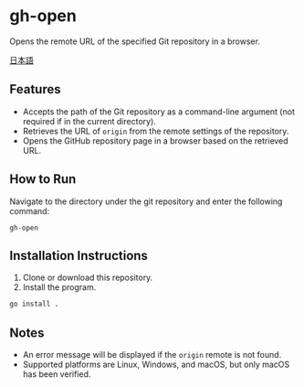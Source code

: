 # gh-open

Opens the remote URL of the specified Git repository in a browser.

[日本語](README.ja.md)

## Features

- Accepts the path of the Git repository as a command-line argument (not required if in the current directory).
- Retrieves the URL of `origin` from the remote settings of the repository.
- Opens the GitHub repository page in a browser based on the retrieved URL.

## How to Run

Navigate to the directory under the git repository and enter the following command:

```
gh-open
```

## Installation Instructions

1. Clone or download this repository.
2. Install the program.
```bash
go install .
```

## Notes

- An error message will be displayed if the `origin` remote is not found.
- Supported platforms are Linux, Windows, and macOS, but only macOS has been verified.
